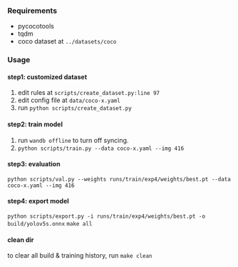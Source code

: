 ### Requirements
- pycocotools
- tqdm
- coco dataset at `../datasets/coco`

### Usage

#### step1: customized dataset
1. edit rules at `scripts/create_dataset.py:line 97`
2. edit config file at `data/coco-x.yaml` 
3. run `python scripts/create_dataset.py`


#### step2: train model
1. run `wandb offline` to turn off syncing.
2. `python scripts/train.py --data coco-x.yaml --img 416`

#### step3: evaluation
`python scripts/val.py --weights runs/train/exp4/weights/best.pt --data coco-x.yaml --img 416`

#### step4: export model
`python scripts/export.py -i runs/train/exp4/weights/best.pt -o build/yolov5s.onnx`
`make all`

#### clean dir
to clear all build & training history, run `make clean`